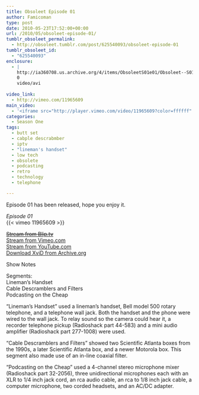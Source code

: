 ```yaml
---
title: Obsoleet Episode 01
author: Famicoman
type: post
date: 2010-05-23T17:52:00+00:00
url: /2010/05/obsoleet-episode-01/
tumblr_obsoleet_permalink:
  - http://obsoleet.tumblr.com/post/625540093/obsoleet-episode-01
tumblr_obsoleet_id:
  - "625540093"
enclosure:
  - |
    http://ia360708.us.archive.org/4/items/ObsoleetS01e01/Obsoleet--S01e01--Xvid.avi
    0
    video/avi
    
video_link:
  - http://vimeo.com/11965609
main_video:
  - '<iframe src="http://player.vimeo.com/video/11965609?color=ffffff" width="500" height="331" frameborder="0" webkitAllowFullScreen mozallowfullscreen allowFullScreen></iframe>'
categories:
  - Season One
tags:
  - butt set
  - cabple descrabmber
  - iptv
  - "lineman's handset"
  - low tech
  - obsolete
  - podcasting
  - retro
  - technology
  - telephone

---
```

Episode 01 has been released, hope you enjoy it.

_Episode 01_  
{{< vimeo 11965609 >}}  

[~~Stream from Blip.tv~~][1]  
[Stream from Vimeo.com][2]  
[Stream from YouTube.com][3]  
[Download XviD from Archive.org][4]

Show Notes

Segments:  
Lineman’s Handset  
Cable Descramblers and Filters  
Podcasting on the Cheap

“Lineman’s Handset” used a lineman’s handset, Bell model 500 rotary telephone, and a telephone wall jack. Both the handset and the phone were wired to the wall jack. To relay sound so the camera could hear it, a recorder telephone pickup (Radioshack part 44-583) and a mini audio amplifier (Radioshack part 277-1008) were used.

“Cable Descramblers and Filters” showed two Scientific Atlanta boxes from the 1990s, a later Scientific Atlanta box, and a newer Motorola box. This segment also made use of an in-line coaxial filter.

“Podcasting on the Cheap” used a 4-channel stereo microphone mixer (Radioshack part 32-2056), three unidirectional microphones each with an XLR to 1/4 inch jack cord, an rca audio cable, an rca to 1/8 inch jack cable, a computer microphone, two corded headsets, and an AC/DC adapter.

 [1]: http://obsoleet.blip.tv/file/3660844/
 [2]: http://vimeo.com/11965609
 [3]: https://www.youtube.com/watch?v=faffMqL5CC4
 [4]: http://ia360708.us.archive.org/4/items/ObsoleetS01e01/Obsoleet--S01e01--Xvid.avi "Download XviD"
